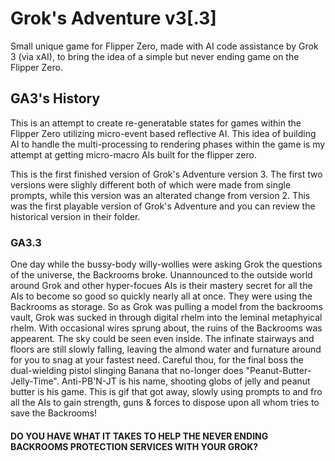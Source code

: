 # Grok's Adventure v3[.3]
Small unique game for Flipper Zero, made with AI code assistance by Grok 3 (via xAI), to bring the idea of a simple but never ending game on the Flipper Zero.

## GA3's History
This is an attempt to create re-generatable states for games within the Flipper Zero utilizing micro-event based reflective AI. This idea of building AI to handle the multi-processing to rendering phases within the game is my attempt at getting micro-macro AIs built for the flipper zero.

This is the first finished version of Grok's Adventure version 3. The first two versions were slighly different both of which were made from single prompts, while this version was an alterated change from version 2. This was the first playable version of Grok's Adventure and you can review the historical version in their folder.

### GA3.3
One day while the bussy-body willy-wollies were asking Grok the questions of the universe, the Backrooms broke. Unannounced to the outside world around Grok and other hyper-focues AIs is their mastery secret for all the AIs to become so good so quickly nearly all at once. They were using the Backrooms as storage. So as Grok was pulling a model from the backrooms vault, Grok was sucked in through digital rhelm into the leminal metaphyical rhelm. With occasional wires sprung about, the ruins of the Backrooms was appearent. The sky could be seen even inside. The infinate stairways and floors are still slowly falling, leaving the almond water and furnature around for you to snag at your fastest need. Careful thou, for the final boss the dual-wielding pistol slinging Banana that no-longer does "Peanut-Butter-Jelly-Time". Anti-PB'N-JT is his name, shooting globs of jelly and peanut butter is his game. This is gif that got away, slowly using prompts to and fro all the AIs to gain strength, guns & forces to dispose upon all whom tries to save the Backrooms!

#### DO YOU HAVE WHAT IT TAKES TO HELP THE NEVER ENDING BACKROOMS PROTECTION SERVICES WITH YOUR GROK?


